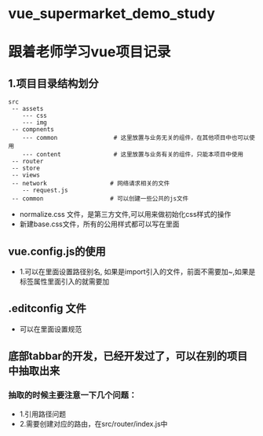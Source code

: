 # vue_supermarket_demo_study

# 跟着老师学习vue项目记录

## 1.项目目录结构划分

```
src
 -- assets
	--- css
	--- img
 -- compnents
	--- common                # 这里放置与业务无关的组件，在其他项目中也可以使用
	--- content               # 这里放置与业务有关的组件，只能本项目中使用
 -- router
 -- store
 -- views
 -- network                  # 网络请求相关的文件
	-- request.js
 -- common                   # 可以创建一些公共的js文件

```

* normalize.css 文件，是第三方文件,可以用来做初始化css样式的操作
* 新建base.css文件，所有的公用样式都可以写在里面


## vue.config.js的使用
- 1.可以在里面设置路径别名,  如果是import引入的文件，前面不需要加~,如果是标签属性里面引入的就需要加

## .editconfig 文件
- 可以在里面设置规范

## 底部tabbar的开发，已经开发过了，可以在别的项目中抽取出来

### 抽取的时候主要注意一下几个问题：
* 1.引用路径问题
* 2.需要创建对应的路由，在src/router/index.js中